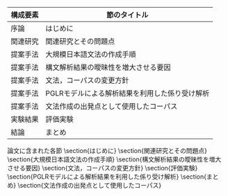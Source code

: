 構成要素 | 節のタイトル
 --- | --- 
序論 | はじめに
関連研究 | 関連研究とその問題点
提案手法 | 大規模日本語文法の作成手順
提案手法 | 構文解析結果の曖昧性を増大させる要因
提案手法 | 文法，コーパスの変更方針
提案手法 | PGLRモデルによる解析結果を利用した係り受け解析
提案手法 | 文法作成の出発点として使用したコーパス
実験結果 | 評価実験
結論 | まとめ

論文に含まれた各節
\section{はじめに}
\section{関連研究とその問題点}
\section{大規模日本語文法の作成手順}
\section{構文解析結果の曖昧性を増大させる要因}
\section{文法，コーパスの変更方針}
\section{評価実験}
\section{PGLRモデルによる解析結果を利用した係り受け解析}
\section{まとめ}
\section{文法作成の出発点として使用したコーパス}
